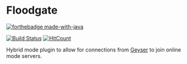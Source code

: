 # Floodgate
[![forthebadge made-with-java](https://ForTheBadge.com/images/badges/made-with-java.svg)](https://java.com/)

[![Build Status](https://ci.nukkitx.com/job/GeyserMC/job/Floodgate/job/development/badge/icon)](https://ci.nukkitx.com/job/GeyserMC/job/Floodgate/job/development/) [![HitCount](https://hits.dwyl.com/GeyserMC/Floodgate.svg)](http://hits.dwyl.com/GeyserMC/Floodgate)


Hybrid mode plugin to allow for connections from [Geyser](https://github.com/GeyserMC/Geyser) to join online mode servers.
